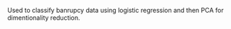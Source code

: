 Used to classify banrupcy data using logistic regression and then PCA for dimentionality reduction.
